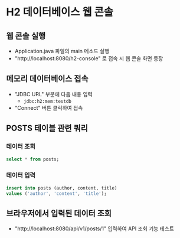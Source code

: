 # H2 데이터베이스 웹 콘솔

## 웹 콘솔 실행

- Application.java 파일의 main 메소드 실행
- "http://localhost:8080/h2-console" 로 접속 시 웹 콘솔 화면 등장

## 메모리 데이터베이스 접속

- "JDBC URL" 부분에 다음 내용 입력
  - `jdbc:h2:mem:testdb`
- "Connect" 버튼 클릭하여 접속

## POSTS 테이블 관련 쿼리

### 데이터 조회

```sql
select * from posts;
```

### 데이터 입력

```sql
insert into posts (author, content, title)
values ('author', 'content', 'title');
```

## 브라우저에서 입력된 데이터 조회

- "http://localhost:8080/api/v1/posts/1" 입력하여 API 조회 기능 테스트